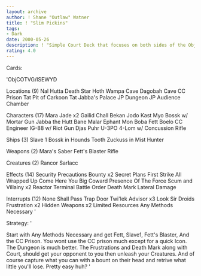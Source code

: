 ```yaml
---
layout: archive
author: ! Shane "Outlaw" Watner
title: ! "Slim Pickins"
tags:
- Dark
date: 2000-05-26
description: ! "Simple Court Deck that focuses on both sides of the Objective."
rating: 4.0
---
```

Cards: 

'ObjCOTVG/ISEWYD

Locations (9)
Nal Hutta
Death Star
Hoth Wampa Cave
Dagobah Cave
CC Prison
Tat Pit of Carkoon
Tat Jabba's Palace
JP Dungeon
JP Audience Chamber

Characters (17)
Mara Jade x2
Gailid
Chall Bekan
Jodo Kast
Myo
Bossk w/ Mortar Gun
Jabba the Hutt
Bane Malar
Ephant Mon
Boba Fett
Boelo
CC Engineer
IG-88 w/ Riot Gun
Djas Puhr
U-3PO
4-Lom w/ Concussion Rifle

Ships (3)
Slave 1
Bossk in Hounds Tooth
Zuckuss in Mist Hunter

Weapons (2)
Mara's Saber
Fett's Blaster Rifle

Creatures (2)
Rancor
Sarlacc

Effects (14)
Security Precautions
Bounty x2
Secret Plans
First Strike
All Wrapped Up
Come Here You Big Coward
Presence Of The Force
Scum and Villainy x2
Reactor Terminal
Battle Order
Death Mark
Lateral Damage

Interrupts (12)
None Shall Pass
Trap Door
Twi'lek Advisor x3
Look Sir Droids
Frustration x2
Hidden Weapons x2
Limited Resources
Any Methods Necessary
'

Strategy: '

Start with Any Methods Necessary and get Fett, Slave1, Fett's Blaster, And the CC Prison. You wont use the CC prison much except for a quick Icon.  The Dungeon is much better.  The Frustrations and Death Mark along with Court, should get your opponent to you then unleash your Creatures. And of course capture what you can with a bount on their head and retrive what little you'll lose. Pretty easy huh? '
